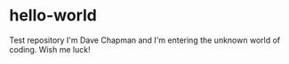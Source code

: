 # hello-world
Test repository
I'm Dave Chapman and I'm entering the unknown world of coding. Wish me luck!
